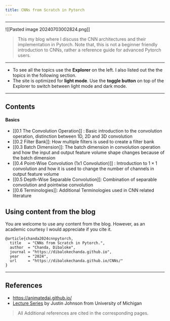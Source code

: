 ```yaml
---
title: CNNs from Scratch in Pytorch
---
```



-------------------
![[Pasted image 20240703002824.png]]


> This my blog where I discuss the CNN architectures and their implementation in Pytorch. Note that, this is not a beginner friendly introduction to CNNs, rather a reference guide for advanced Pytorch users.

----

- To see all the topics use the **Explorer** on the left. I also listed out the the topics in the following section.
- The site is optimized for **light mode**. Use the **toggle button** on top of the Explorer to switch between light mode and dark mode.
---

## Contents

#### Basics

- [[0.1 The Convolution Operation]] : Basic introduction to the convolution operation, distinction between 1D, 2D and 3D convolution
- [[0.2 Filter Bank]]: How multiple filters is used to create a filter bank 
- [[0.3 Batch Dimension]]: The batch dimension in convolution operation and how the input and output feature volume shape changes because of the batch dimension
- [[0.4 Point-Wise Convolution (1x1 Convolution)]] : Introduction to $1\times1$ convolution and how it is used to change the number of channels in output feature volume
- [[0.5 Depth-Wise Separable Convolution]]: Combination of separable convolution and pointwise convolution
- [[0.6 Terminologies]]: Additional Terminologies used in CNN related literature
## Using content from the blog

You are welcome to use any content from the blog. However, as an academic courtesy I would appreciate if you cite it.

```text
@article{chanda2024cnnpytorch,
  title   = "CNNs from Scratch in Pytorch.",
  author  = "Chanda, Dibaloke",
  journal = "https://dibalokechanda.github.io",
  year    = "2024",
  url     = "https://dibalokechanda.github.io/CNNs/"
}
```
---
## References

- https://animatedai.github.io/
- [Lecture Series](https://www.youtube.com/watch?v=dJYGatp4SvA&list=PL5-TkQAfAZFbzxjBHtzdVCWE0Zbhomg7r) by Justin Johnson from University of Michigan

> All Additional references are cited in the corresponding pages.



